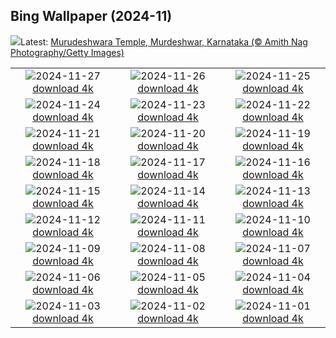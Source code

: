 ## Bing Wallpaper (2024-11)
![](https://www.bing.com/th?id=OHR.MurdeshwarTemple_EN-IN3830652229_UHD.jpg&w=1000)Latest: [Murudeshwara Temple, Murdeshwar, Karnataka (© Amith Nag Photography/Getty Images)](https://www.bing.com/th?id=OHR.MurdeshwarTemple_EN-IN3830652229_UHD.jpg)

|      |      |      |
| :----: | :----: | :----: |
|![](https://www.bing.com/th?id=OHR.SemoisRiver_EN-IN2471885756_UHD.jpg&pid=hp&w=384&h=216&rs=1&c=4)2024-11-27 [download 4k](https://www.bing.com/th?id=OHR.SemoisRiver_EN-IN2471885756_UHD.jpg)|![](https://www.bing.com/th?id=OHR.ConstitutionDay_EN-IN3100148262_UHD.jpg&pid=hp&w=384&h=216&rs=1&c=4)2024-11-26 [download 4k](https://www.bing.com/th?id=OHR.ConstitutionDay_EN-IN3100148262_UHD.jpg)|![](https://www.bing.com/th?id=OHR.AmboseliGiraffes_EN-IN2702242576_UHD.jpg&pid=hp&w=384&h=216&rs=1&c=4)2024-11-25 [download 4k](https://www.bing.com/th?id=OHR.AmboseliGiraffes_EN-IN2702242576_UHD.jpg)|
|![](https://www.bing.com/th?id=OHR.SonomaCoast_EN-IN1867491074_UHD.jpg&pid=hp&w=384&h=216&rs=1&c=4)2024-11-24 [download 4k](https://www.bing.com/th?id=OHR.SonomaCoast_EN-IN1867491074_UHD.jpg)|![](https://www.bing.com/th?id=OHR.FibonacciAloe_EN-IN9508407386_UHD.jpg&pid=hp&w=384&h=216&rs=1&c=4)2024-11-23 [download 4k](https://www.bing.com/th?id=OHR.FibonacciAloe_EN-IN9508407386_UHD.jpg)|![](https://www.bing.com/th?id=OHR.ZafraCastle_EN-IN7242103758_UHD.jpg&pid=hp&w=384&h=216&rs=1&c=4)2024-11-22 [download 4k](https://www.bing.com/th?id=OHR.ZafraCastle_EN-IN7242103758_UHD.jpg)|
|![](https://www.bing.com/th?id=OHR.LionCubs_EN-IN6903529152_UHD.jpg&pid=hp&w=384&h=216&rs=1&c=4)2024-11-21 [download 4k](https://www.bing.com/th?id=OHR.LionCubs_EN-IN6903529152_UHD.jpg)|![](https://www.bing.com/th?id=OHR.TrulliGrove_EN-IN6379040036_UHD.jpg&pid=hp&w=384&h=216&rs=1&c=4)2024-11-20 [download 4k](https://www.bing.com/th?id=OHR.TrulliGrove_EN-IN6379040036_UHD.jpg)|![](https://www.bing.com/th?id=OHR.TasmansArch_EN-IN6029485722_UHD.jpg&pid=hp&w=384&h=216&rs=1&c=4)2024-11-19 [download 4k](https://www.bing.com/th?id=OHR.TasmansArch_EN-IN6029485722_UHD.jpg)|
|![](https://www.bing.com/th?id=OHR.PorthcawlLighthouse_EN-IN5797196395_UHD.jpg&pid=hp&w=384&h=216&rs=1&c=4)2024-11-18 [download 4k](https://www.bing.com/th?id=OHR.PorthcawlLighthouse_EN-IN5797196395_UHD.jpg)|![](https://www.bing.com/th?id=OHR.RedStag_EN-IN5545228267_UHD.jpg&pid=hp&w=384&h=216&rs=1&c=4)2024-11-17 [download 4k](https://www.bing.com/th?id=OHR.RedStag_EN-IN5545228267_UHD.jpg)|![](https://www.bing.com/th?id=OHR.FrieslandNetherlands_EN-IN5299828357_UHD.jpg&pid=hp&w=384&h=216&rs=1&c=4)2024-11-16 [download 4k](https://www.bing.com/th?id=OHR.FrieslandNetherlands_EN-IN5299828357_UHD.jpg)|
|![](https://www.bing.com/th?id=OHR.YiPengLanterns_EN-IN5031761378_UHD.jpg&pid=hp&w=384&h=216&rs=1&c=4)2024-11-15 [download 4k](https://www.bing.com/th?id=OHR.YiPengLanterns_EN-IN5031761378_UHD.jpg)|![](https://www.bing.com/th?id=OHR.ManarolaItaly_EN-IN1899501021_UHD.jpg&pid=hp&w=384&h=216&rs=1&c=4)2024-11-14 [download 4k](https://www.bing.com/th?id=OHR.ManarolaItaly_EN-IN1899501021_UHD.jpg)|![](https://www.bing.com/th?id=OHR.KelpForest_EN-IN9809129785_UHD.jpg&pid=hp&w=384&h=216&rs=1&c=4)2024-11-13 [download 4k](https://www.bing.com/th?id=OHR.KelpForest_EN-IN9809129785_UHD.jpg)|
|![](https://www.bing.com/th?id=OHR.VineyardsBlackForestFall_EN-IN7604889650_UHD.jpg&pid=hp&w=384&h=216&rs=1&c=4)2024-11-12 [download 4k](https://www.bing.com/th?id=OHR.VineyardsBlackForestFall_EN-IN7604889650_UHD.jpg)|![](https://www.bing.com/th?id=OHR.Banff24_EN-IN9205670476_UHD.jpg&pid=hp&w=384&h=216&rs=1&c=4)2024-11-11 [download 4k](https://www.bing.com/th?id=OHR.Banff24_EN-IN9205670476_UHD.jpg)|![](https://www.bing.com/th?id=OHR.YucatanFlamingos_EN-IN8899301061_UHD.jpg&pid=hp&w=384&h=216&rs=1&c=4)2024-11-10 [download 4k](https://www.bing.com/th?id=OHR.YucatanFlamingos_EN-IN8899301061_UHD.jpg)|
|![](https://www.bing.com/th?id=OHR.MoroccoMilkyWay_EN-IN8452456680_UHD.jpg&pid=hp&w=384&h=216&rs=1&c=4)2024-11-09 [download 4k](https://www.bing.com/th?id=OHR.MoroccoMilkyWay_EN-IN8452456680_UHD.jpg)|![](https://www.bing.com/th?id=OHR.GlacialRivers_EN-IN8184240040_UHD.jpg&pid=hp&w=384&h=216&rs=1&c=4)2024-11-08 [download 4k](https://www.bing.com/th?id=OHR.GlacialRivers_EN-IN8184240040_UHD.jpg)|![](https://www.bing.com/th?id=OHR.CanadaWolves_EN-IN6734242410_UHD.jpg&pid=hp&w=384&h=216&rs=1&c=4)2024-11-07 [download 4k](https://www.bing.com/th?id=OHR.CanadaWolves_EN-IN6734242410_UHD.jpg)|
|![](https://www.bing.com/th?id=OHR.ShiShiBeach_EN-IN6380183906_UHD.jpg&pid=hp&w=384&h=216&rs=1&c=4)2024-11-06 [download 4k](https://www.bing.com/th?id=OHR.ShiShiBeach_EN-IN6380183906_UHD.jpg)|![](https://www.bing.com/th?id=OHR.AdinathTemple_EN-IN6085140917_UHD.jpg&pid=hp&w=384&h=216&rs=1&c=4)2024-11-05 [download 4k](https://www.bing.com/th?id=OHR.AdinathTemple_EN-IN6085140917_UHD.jpg)|![](https://www.bing.com/th?id=OHR.CumbriaAutumn_EN-IN5406739257_UHD.jpg&pid=hp&w=384&h=216&rs=1&c=4)2024-11-04 [download 4k](https://www.bing.com/th?id=OHR.CumbriaAutumn_EN-IN5406739257_UHD.jpg)|
|![](https://www.bing.com/th?id=OHR.YucatanBiosphere_EN-IN2120875248_UHD.jpg&pid=hp&w=384&h=216&rs=1&c=4)2024-11-03 [download 4k](https://www.bing.com/th?id=OHR.YucatanBiosphere_EN-IN2120875248_UHD.jpg)|![](https://www.bing.com/th?id=OHR.BisonYellowstone_EN-IN4855239793_UHD.jpg&pid=hp&w=384&h=216&rs=1&c=4)2024-11-02 [download 4k](https://www.bing.com/th?id=OHR.BisonYellowstone_EN-IN4855239793_UHD.jpg)|![](https://www.bing.com/th?id=OHR.LencoisMaranhao_EN-IN6380365409_UHD.jpg&pid=hp&w=384&h=216&rs=1&c=4)2024-11-01 [download 4k](https://www.bing.com/th?id=OHR.LencoisMaranhao_EN-IN6380365409_UHD.jpg)|
